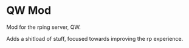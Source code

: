 # QW Mod
Mod for the rping server, QW.

Adds a shitload of stuff, focused towards
improving the rp experience.

